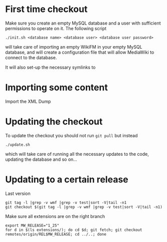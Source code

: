 First time checkout
===================

Make sure you create an empty MySQL database and a user with sufficient permissions to operate on it.
The following script

    ./init.sh <database name> <database user> <database user password>
    
will take care of importing an empty WikiFM in your empty MySQL database, and will create a configuration file that will allow MediaWiki to connect to the database.

It will also set-up the necessary symlinks to


Importing some content
======================

Import the XML Dump

Updating the checkout
=====================

To update the checkout you should not run `git pull` but instead

    ./update.sh
    
which will take care of running all the necessary updates to the code, updating the database and so on...


Updating to a certain release
=============================
Last version

    git tag -l |grep -v wmf |grep -v test|sort -V|tail -n1
    git checkout $(git tag -l |grep -v wmf |grep -v test|sort -V|tail -n1)

Make sure all extensions are on the right branch
    
    export MW_RELEASE="1_25"
    for d in $(ls extensions/); do cd $d; git fetch; git checkout remotes/origin/REL$MW_RELEASE; cd ../..; done 

